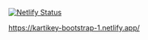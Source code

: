 [![Netlify Status](https://api.netlify.com/api/v1/badges/f3841f56-8122-4aa3-ab26-6196f7f859c3/deploy-status)](https://app.netlify.com/sites/kartikey-bootstrap-1/deploys)


https://kartikey-bootstrap-1.netlify.app/
